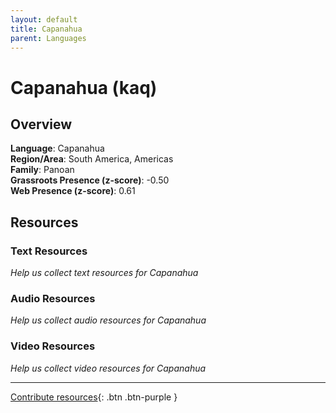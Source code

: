 ```yaml
---
layout: default
title: Capanahua
parent: Languages
---
```


# Capanahua (kaq)

## Overview

**Language**: Capanahua  
**Region/Area**: South America, Americas  
**Family**: Panoan  
**Grassroots Presence (z-score)**: -0.50  
**Web Presence (z-score)**: 0.61  

## Resources

### Text Resources
*Help us collect text resources for Capanahua*

### Audio Resources
*Help us collect audio resources for Capanahua*

### Video Resources
*Help us collect video resources for Capanahua*

---

[Contribute resources](https://forms.office.com/e/1SfLJx3u1r){: .btn .btn-purple }
